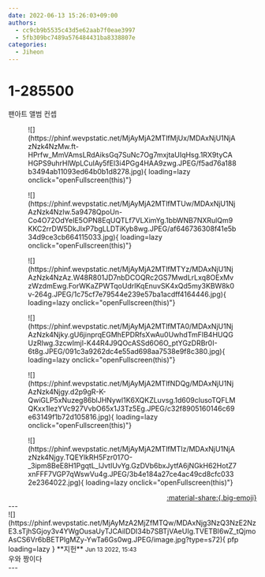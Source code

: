 ```yaml
---
date: 2022-06-13 15:26:03+09:00
authors:
  - cc9cb9b5535c43d5e62aab7f0eae3997
  - 5fb309bc7489a576484431ba8338807e
categories:
  - Jiheon
---
```


# 1-285500

<div class="post-container" markdown="1">
<div class="content-container md-sidebar__scrollwrap" markdown="1">

팬아트 앨범 컨셉
<figure markdown="1">
![](https://phinf.wevpstatic.net/MjAyMjA2MTlfMjUx/MDAxNjU1NjAzNzk4NzMw.ft-HPrfw_MmVAmsLRdAiksGq7SuNc7Og7mxjtaUIqHsg.1RX9tyCAHGPS9uhrHlWpLCuIAy5fEl3i4PGg4HAA9zwg.JPEG/f5ad76a188b3494ab11093ed64b0b1d8278.jpg){ loading=lazy onclick="openFullscreen(this)"}
</figure>

<figure markdown="1">
![](https://phinf.wevpstatic.net/MjAyMjA2MTlfMTUw/MDAxNjU1NjAzNzk4NzIw.5a9478QpoUn-Co4O72OdYeIE5OPN8EqUQTLf7VLXimYg.1bbWNB7NXRulQm9KKC2rrDW5DkJlxP7bgLLDTiKyb8wg.JPEG/af646736308f41e5b34d9ce3cb664115033.jpg){ loading=lazy onclick="openFullscreen(this)"}
</figure>

<figure markdown="1">
![](https://phinf.wevpstatic.net/MjAyMjA2MTlfMTYz/MDAxNjU1NjAzNzk4NzAz.W48R801JD7nbDCOQRc2GS7MwdLrLxq8OExMvzWzdmEwg.ForWKaZPWTqoUdrIKqEnuvSK4xQd5my3KBW8k0v-264g.JPEG/1c75cf7e79544e239e57ba1acdff4164446.jpg){ loading=lazy onclick="openFullscreen(this)"}
</figure>

<figure markdown="1">
![](https://phinf.wevpstatic.net/MjAyMjA2MTlfMTA0/MDAxNjU1NjAzNzk4Njky.gU6jinprqEGMhEPDRfsXwAu0UwhdTmFIB4HUQGUzRIwg.3zcwImjl-K44R4J9QOcASSd6O6O_ptYGzDRBr0I-6t8g.JPEG/091c3a9262dc4e55ad698aa7538e9f8c380.jpg){ loading=lazy onclick="openFullscreen(this)"}
</figure>

<figure markdown="1">
![](https://phinf.wevpstatic.net/MjAyMjA2MTlfNDQg/MDAxNjU1NjAzNzk4Njgy.d2p9gR-K-QwiGLP5xNuzeg86blJHNywl1K6XQKZLuvsg.1d609clusoTQFLMQKxx1IezYVc927VvbO65x1J3Tz5Eg.JPEG/c32f8905160146c69e63149f1b72d105816.jpg){ loading=lazy onclick="openFullscreen(this)"}
</figure>

<figure markdown="1">
![](https://phinf.wevpstatic.net/MjAyMjA2MTlfMTIz/MDAxNjU1NjAzNzk4Njgy.TQEYlkRH5Fzr017O-_3ipm8BeE8H1PgqtL_lJvtIUvYg.GzDVb6bxJytfA6jNGkH62HotZ7xnFFF7VGP7qWswVu4g.JPEG/3b4e184a27ce4ac49cd8cfc0332e2364022.jpg){ loading=lazy onclick="openFullscreen(this)"}
</figure>


</div>
</div>

<div style="text-align: right;" markdown="1">
<a href="https://weverse.io/fromis9/fanpost/1-285500" style="text-align: right;">:material-share:{.big-emoji}</a>
</div>
---

<div class="comments-container md-sidebar__scrollwrap" markdown="1">
<div class="comment" markdown="1">
<div class='id-container' markdown="1">
![](https://phinf.wevpstatic.net/MjAyMzA2MjZfMTQw/MDAxNjg3NzQ3NzE2NzE3.sTjhSGjoy3v4YWgOusaUyTJCAiIDDI34b7SBTjVAeUIg.TVETBI6wZ_tQjmoAsCS6Vr6bBETPlgMZy-YwTa6Gs0wg.JPEG/image.jpg?type=s72){ pfp loading=lazy }
**<span class="artist">지헌</span>** <small>Jun 13 2022, 15:43</small><br>
</div>
<div class='comment-body' markdown="1">
우와 짱이다
</div>
</div>
</div>
---
